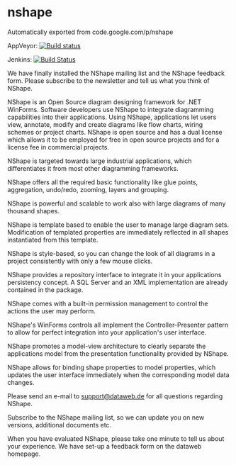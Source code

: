 # nshape
Automatically exported from code.google.com/p/nshape

AppVeyor: [![Build status](https://ci.appveyor.com/api/projects/status/iaqmv58xbc7x80nu?svg=true)](https://ci.appveyor.com/project/Serg2DFX/nshape)

Jenkins: [![Build Status](https://buildhive.cloudbees.com/job/Serg2DFX/job/nshape/badge/icon)](https://buildhive.cloudbees.com/job/Serg2DFX/job/nshape/)


We have finally installed the NShape mailing list and the NShape feedback form. Please subscribe to the newsletter and tell us what you think of NShape.




NShape is an Open Source diagram designing framework for .NET WinForms. Software developers use NShape to integrate diagramming capabilities into their applications. Using NShape, applications let users view, annotate, modify and create diagrams like flow charts, wiring schemes or project charts. NShape is open source and has a dual license which allows it to be employed for free in open source projects and for a license fee in commercial projects.


NShape is targeted towards large industrial applications, which differentiates it from most other diagramming frameworks.


NShape offers all the required basic functionality like glue points, aggregation, undo/redo, zooming, layers and grouping. 

NShape is powerful and scalable to work also with large diagrams of many thousand shapes. 

NShape is template based to enable the user to manage large diagram sets. Modification of templated properties are immediately reflected in all shapes instantiated from this template. 

NShape is style-based, so you can change the look of all diagrams in a project consistently with only a few mouse clicks. 

NShape provides a repository interface to integrate it in your applications persistency concept. A SQL Server and an XML implementation are already contained in the package. 

NShape comes with a built-in permission management to control the actions the user may perform. 

NShape's WinForms controls all implement the Controller-Presenter pattern to allow for perfect integration into your application's user interface. 

NShape promotes a model-view architecture to clearly separate the applications model from the presentation functionality provided by NShape. 

NShape allows for binding shape properties to model properties, which updates the user interface immediately when the corresponding model data changes. 

Please send an e-mail to support@dataweb.de for all questions regarding NShape.

Subscribe to the NShape mailing list, so we can update you on new versions, additional documents etc.

When you have evaluated NShape, please take one minute to tell us about your experience. We have set-up a feedback form on the dataweb homepage. 
